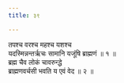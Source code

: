 ```yaml
---
title: ३९

---
```

तपश्च वरश्च महश्च यशश्च  
यदस्मिन्नन्तर्ऋचः सामानि यजूंषि ब्राह्मणं ॥ १ ॥  
ब्रह्म चैव लोकं चावरुन्द्धे  
ब्राह्मणवर्चसी भवति य एवं वेद ॥ २ ॥  